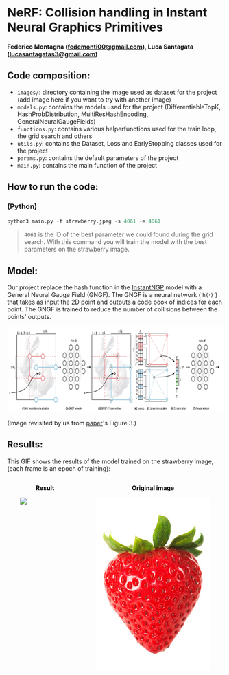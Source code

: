 # NeRF: Collision handling in Instant Neural Graphics Primitives
#### Federico Montagna (fedemonti00@gmail.com), Luca Santagata (lucasantagatas3@gmail.com)

## Code composition:
- `images/`: directory containing the image used as dataset for the project (add image here if you want to try with another image)
- `models.py`: contains the models used for the project (DifferentiableTopK, HashProbDistribution, MultiResHashEncoding, GeneralNeuralGaugeFields)
- `functions.py`: contains various helperfunctions used for the train loop, the grid search and others
- `utils.py`: contains the Dataset, Loss and EarlyStopping classes used for the project
- `params.py`: contains the default parameters of the project
- `main.py`: contains the main function of the project

## How to run the code:
### (Python)
```python
python3 main.py -f strawberry.jpeg -s 4061 -e 4061
```

> `4061` is the ID of the best parameter we could found during the grid search. With this command you will train the model with the best parameters on the strawberry image.

## Model:
Our project replace the hash function in the [InstantNGP](https://nvlabs.github.io/instant-ngp/) model with a General Neural Gauge Field (GNGF). The GNGF is a neural network ( `h(`$\cdot$`)` ) that takes as input the 2D point and outputs a code book of indices for each point. The GNGF is trained to reduce the number of collisions between the points' outputs.

<img src="./src/multi_resolution_gngf_encoding.jpg" alt="GNGF Model" width="auto" height="200" />

(Image revisited by us from [paper](https://nvlabs.github.io/instant-ngp/assets/mueller2022instant.pdf)'s Figure 3.)

## Results:
This GIF shows the results of the model trained on the strawberry image, (each frame is an epoch of training):

<div style="
    display: flex;
    align-content: space-between;
    justify-content: space-around;
">
    <div style="
        /* position: relative; */
        text-align: center;
        color: white;
    ">
        <p style="
            position: relative;
            top: 40;
            color: black;
            font-weight: bold;
        ">Result</p>
        <img src="./src/strawberry.gif" alt="Strawberry GIF" width="auto" height="400" />
    </div>
    <div style="
        /* position: relative; */
        text-align: center;
        color: white;
    ">
        <p style="
            position: relative;
            top: 40;
            color: black;
            font-weight: bold;
        ">Original image</p>
        <img src="./images/strawberry.jpeg" alt="Strawberry GIF" width="auto" height="400" />
    </div>
</div>

